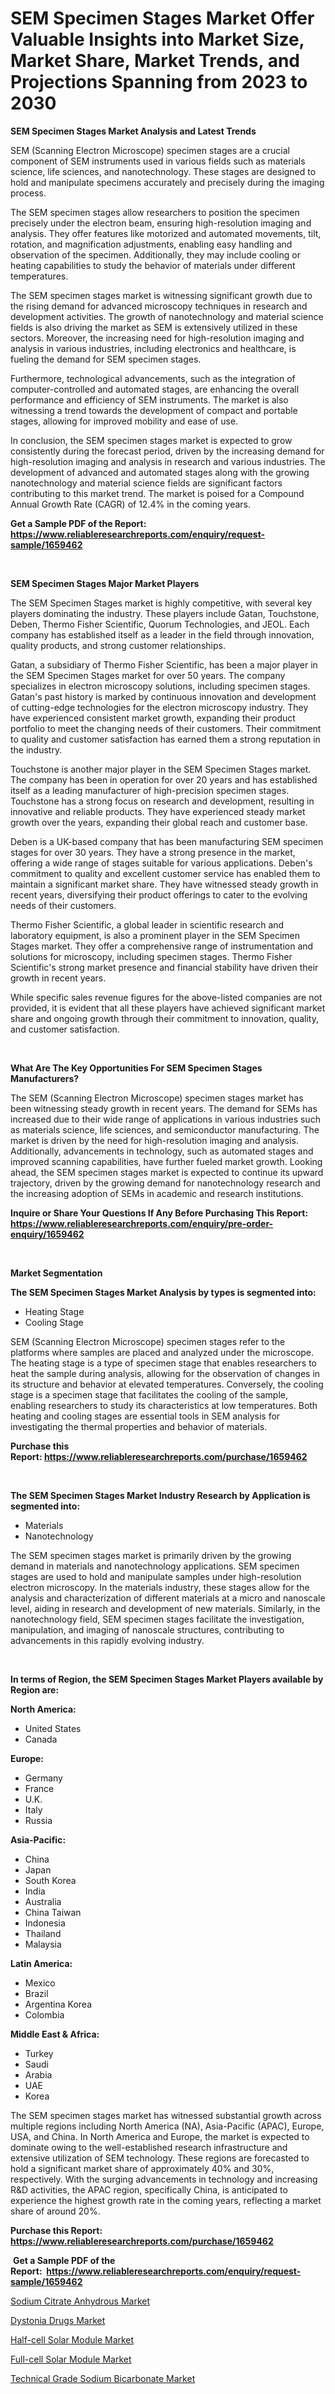 <p><h1>SEM Specimen Stages Market Offer Valuable Insights into Market Size, Market Share, Market Trends, and Projections Spanning from 2023 to 2030</h1></p><p><strong>SEM Specimen Stages Market Analysis and Latest Trends</strong></p>
<p><p>SEM (Scanning Electron Microscope) specimen stages are a crucial component of SEM instruments used in various fields such as materials science, life sciences, and nanotechnology. These stages are designed to hold and manipulate specimens accurately and precisely during the imaging process.</p><p>The SEM specimen stages allow researchers to position the specimen precisely under the electron beam, ensuring high-resolution imaging and analysis. They offer features like motorized and automated movements, tilt, rotation, and magnification adjustments, enabling easy handling and observation of the specimen. Additionally, they may include cooling or heating capabilities to study the behavior of materials under different temperatures.</p><p>The SEM specimen stages market is witnessing significant growth due to the rising demand for advanced microscopy techniques in research and development activities. The growth of nanotechnology and material science fields is also driving the market as SEM is extensively utilized in these sectors. Moreover, the increasing need for high-resolution imaging and analysis in various industries, including electronics and healthcare, is fueling the demand for SEM specimen stages.</p><p>Furthermore, technological advancements, such as the integration of computer-controlled and automated stages, are enhancing the overall performance and efficiency of SEM instruments. The market is also witnessing a trend towards the development of compact and portable stages, allowing for improved mobility and ease of use.</p><p>In conclusion, the SEM specimen stages market is expected to grow consistently during the forecast period, driven by the increasing demand for high-resolution imaging and analysis in research and various industries. The development of advanced and automated stages along with the growing nanotechnology and material science fields are significant factors contributing to this market trend. The market is poised for a Compound Annual Growth Rate (CAGR) of 12.4% in the coming years.</p></p>
<p><strong>Get a Sample PDF of the Report:&nbsp; <a href="https://www.reliableresearchreports.com/enquiry/request-sample/1659462">https://www.reliableresearchreports.com/enquiry/request-sample/1659462</a></strong></p>
<p>&nbsp;</p>
<p><strong>SEM Specimen Stages Major Market Players</strong></p>
<p><p>The SEM Specimen Stages market is highly competitive, with several key players dominating the industry. These players include Gatan, Touchstone, Deben, Thermo Fisher Scientific, Quorum Technologies, and JEOL. Each company has established itself as a leader in the field through innovation, quality products, and strong customer relationships.</p><p>Gatan, a subsidiary of Thermo Fisher Scientific, has been a major player in the SEM Specimen Stages market for over 50 years. The company specializes in electron microscopy solutions, including specimen stages. Gatan's past history is marked by continuous innovation and development of cutting-edge technologies for the electron microscopy industry. They have experienced consistent market growth, expanding their product portfolio to meet the changing needs of their customers. Their commitment to quality and customer satisfaction has earned them a strong reputation in the industry.</p><p>Touchstone is another major player in the SEM Specimen Stages market. The company has been in operation for over 20 years and has established itself as a leading manufacturer of high-precision specimen stages. Touchstone has a strong focus on research and development, resulting in innovative and reliable products. They have experienced steady market growth over the years, expanding their global reach and customer base.</p><p>Deben is a UK-based company that has been manufacturing SEM specimen stages for over 30 years. They have a strong presence in the market, offering a wide range of stages suitable for various applications. Deben's commitment to quality and excellent customer service has enabled them to maintain a significant market share. They have witnessed steady growth in recent years, diversifying their product offerings to cater to the evolving needs of their customers.</p><p>Thermo Fisher Scientific, a global leader in scientific research and laboratory equipment, is also a prominent player in the SEM Specimen Stages market. They offer a comprehensive range of instrumentation and solutions for microscopy, including specimen stages. Thermo Fisher Scientific's strong market presence and financial stability have driven their growth in recent years.</p><p>While specific sales revenue figures for the above-listed companies are not provided, it is evident that all these players have achieved significant market share and ongoing growth through their commitment to innovation, quality, and customer satisfaction.</p></p>
<p>&nbsp;</p>
<p><strong>What Are The Key Opportunities For SEM Specimen Stages Manufacturers?</strong></p>
<p><p>The SEM (Scanning Electron Microscope) specimen stages market has been witnessing steady growth in recent years. The demand for SEMs has increased due to their wide range of applications in various industries such as materials science, life sciences, and semiconductor manufacturing. The market is driven by the need for high-resolution imaging and analysis. Additionally, advancements in technology, such as automated stages and improved scanning capabilities, have further fueled market growth. Looking ahead, the SEM specimen stages market is expected to continue its upward trajectory, driven by the growing demand for nanotechnology research and the increasing adoption of SEMs in academic and research institutions.</p></p>
<p><strong>Inquire or Share Your Questions If Any Before Purchasing This Report: <a href="https://www.reliableresearchreports.com/enquiry/pre-order-enquiry/1659462">https://www.reliableresearchreports.com/enquiry/pre-order-enquiry/1659462</a></strong></p>
<p>&nbsp;</p>
<p><strong>Market Segmentation</strong></p>
<p><strong>The SEM Specimen Stages Market Analysis by types is segmented into:</strong></p>
<p><ul><li>Heating Stage</li><li>Cooling Stage</li></ul></p>
<p><p>SEM (Scanning Electron Microscope) specimen stages refer to the platforms where samples are placed and analyzed under the microscope. The heating stage is a type of specimen stage that enables researchers to heat the sample during analysis, allowing for the observation of changes in its structure and behavior at elevated temperatures. Conversely, the cooling stage is a specimen stage that facilitates the cooling of the sample, enabling researchers to study its characteristics at low temperatures. Both heating and cooling stages are essential tools in SEM analysis for investigating the thermal properties and behavior of materials.</p></p>
<p><strong>Purchase this Report:&nbsp;<a href="https://www.reliableresearchreports.com/purchase/1659462">https://www.reliableresearchreports.com/purchase/1659462</a></strong></p>
<p>&nbsp;</p>
<p><strong>The SEM Specimen Stages Market Industry Research by Application is segmented into:</strong></p>
<p><ul><li>Materials</li><li>Nanotechnology</li></ul></p>
<p><p>The SEM specimen stages market is primarily driven by the growing demand in materials and nanotechnology applications. SEM specimen stages are used to hold and manipulate samples under high-resolution electron microscopy. In the materials industry, these stages allow for the analysis and characterization of different materials at a micro and nanoscale level, aiding in research and development of new materials. Similarly, in the nanotechnology field, SEM specimen stages facilitate the investigation, manipulation, and imaging of nanoscale structures, contributing to advancements in this rapidly evolving industry.</p></p>
<p>&nbsp;</p>
<p><strong>In terms of Region, the SEM Specimen Stages Market Players available by Region are:</strong></p>
<p>
    <p> <strong> North America: </strong>
        <ul>
            <li>United States</li>
            <li>Canada</li>
        </ul>
        </p> 
    <p> <strong> Europe: </strong>
        <ul>
            <li>Germany</li>
            <li>France</li>
            <li>U.K.</li>
            <li>Italy</li>
            <li>Russia</li>
        </ul>
        </p> 
    <p> <strong> Asia-Pacific: </strong>
        <ul>
            <li>China</li>
            <li>Japan</li>
            <li>South Korea</li>
            <li>India</li>
            <li>Australia</li>
            <li>China Taiwan</li>
            <li>Indonesia</li>
            <li>Thailand</li>
            <li>Malaysia</li>
        </ul>
        </p> 
    <p> <strong> Latin America: </strong>
        <ul>
            <li>Mexico</li>
            <li>Brazil</li>
            <li>Argentina Korea</li>
            <li>Colombia</li>
        </ul>
        </p> 
    <p> <strong> Middle East & Africa: </strong>
        <ul>
            <li>Turkey</li>
            <li>Saudi</li>
            <li>Arabia</li>
            <li>UAE</li>
            <li>Korea</li>
        </ul>
    </p>
    </p>
<p><p>The SEM specimen stages market has witnessed substantial growth across multiple regions including North America (NA), Asia-Pacific (APAC), Europe, USA, and China. In North America and Europe, the market is expected to dominate owing to the well-established research infrastructure and extensive utilization of SEM technology. These regions are forecasted to hold a significant market share of approximately 40% and 30%, respectively. With the surging advancements in technology and increasing R&D activities, the APAC region, specifically China, is anticipated to experience the highest growth rate in the coming years, reflecting a market share of around 20%.</p></p>
<p><strong>Purchase this Report: <a href="https://www.reliableresearchreports.com/purchase/1659462">https://www.reliableresearchreports.com/purchase/1659462</a></strong></p>
<p>&nbsp;<strong>Get a Sample PDF of the Report:&nbsp;&nbsp;<a href="https://www.reliableresearchreports.com/enquiry/request-sample/1659462">https://www.reliableresearchreports.com/enquiry/request-sample/1659462</a></strong></p>
<p><strong></strong></p>
<p><p><a href="https://www.linkedin.com/pulse/sodium-citrate-anhydrous-market-share-amp-new-trends-analysis/">Sodium Citrate Anhydrous Market</a></p><p><a href="https://medium.com/@kanew14036/dystonia-drugs-market-trends-and-market-analysis-forecasted-for-period-2023-2030-8c1dbd727eb8">Dystonia Drugs Market</a></p><p><a href="https://github.com/prosalinda88/Market-Research-Report-List-1/blob/main/half-cell-solar-module-market.md">Half-cell Solar Module Market</a></p><p><a href="https://github.com/amae102299/Market-Research-Report-List-1/blob/main/full-cell-solar-module-market.md">Full-cell Solar Module Market</a></p><p><a href="https://www.linkedin.com/pulse/decoding-technical-grade-sodium-bicarbonate/">Technical Grade Sodium Bicarbonate Market</a></p></p>